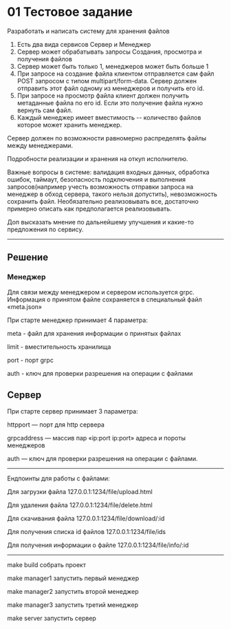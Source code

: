 # 01 Тестовое задание

Разработать и написать систему для хранения файлов

1. Есть два вида сервисов Сервер и Менеджер
2. Сервер может обрабатывать запросы Создания, просмотра и получения файлов
3. Сервер может быть только 1, менеджеров может быть больше 1
4. При запросе на создание файла клиентом отправляется сам файл POST запросом с типом
multipart/form-data. Сервер должен отправить этот файл одному из менеджеров и получить его id.
5. При запросе на просмотр файла клиент должен получить метаданные файла по его id. Если это
получение файла нужно вернуть сам файл.
6. Каждый менеджер имеет вместимость -- количество файлов которое может хранить менеджер.

Сервер должен по возможности равномерно распределять файлы между менеджерами.

Подробности реализации и хранения на откуп исполнителю.

Важные вопросы в системе: валидация входных данных, обработка ошибок, таймаут,
безопасность подключения и выполнения запросов(например учесть возможность отправки
запроса на менеджер в обход сервера, такого нельзя допустить), невозможность сохранить файл.
Необязательно реализовывать все, достаточно примерно описать как предполагается
реализовывать.

Доп высказать мнение по дальнейшему улучшения и какие-то предложения по сервису.

----

## Решение

### Менеджер

Для связи между менеджером и сервером используется grpc.
Информация о принятом файле сохраняется в специальный файл «meta.json»

При старте менеджер принимает 4 параметра:

meta - файл для хранения информации о принятых файлах

limit - вместительность хранилища

port - порт grpc

auth - ключ для проверки разрешения на операции с файлами

## Сервер

При старте сервер принимает 3 параметра:

httpport — порт для http сервера

grpcaddress — массив пар «ip:port ip:port» адреса и пороты менеджеров

auth — ключ для проверки разрешения на операции с файлами.

----

Ендпоинты для работы с файлами:

Для загрузки файла 127.0.0.1:1234/file/upload.html

Для удаления файла 127.0.0.1:1234/file/delete.html

Для скачивания файла 127.0.0.1:1234/file/download/:id

Для получения списка id файлов 127.0.0.1:1234/file/ids

Для получения информации о файле 127.0.0.1:1234/file/info/:id

----

make build собрать проект

make manager1 запустить первый менеджер

make manager2 запустить второй менеджер

make manager3 запустить третий менеджер

make server запустить сервер
